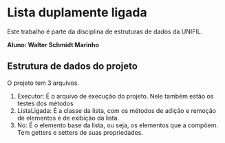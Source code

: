 # Lista duplamente ligada

Este trabalho é parte da disciplina de estruturas de dados da UNIFIL.

**Aluno: Walter Schmidt Marinho**

## Estrutura de dados do projeto

O projeto tem 3 arquivos.

1. Executor: É o arquivo de execução do projeto. Nele também estão os testes dos métodos
2. ListaLigada: É a classe da lista, com os métodos de adição e remoção de elementos e de exibição da lista.
3. No: É o elemento base da lista, ou seja, os elementos que a compõem. Tem getters e setters de suas propriedades.
